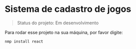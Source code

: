 <h1> Sistema de cadastro de jogos </h1>

>Status do projeto: Em desenvolvimento

Para rodar esse projeto na sua máquina, por favor digite:

```
nmp install react
```
